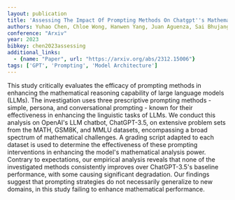 ```yaml
---
layout: publication
title: 'Assessing The Impact Of Prompting Methods On Chatgpt''s Mathematical Capabilities'
authors: Yuhao Chen, Chloe Wong, Hanwen Yang, Juan Aguenza, Sai Bhujangari, Benthan Vu, Xun Lei, Amisha Prasad, Manny Fluss, Eric Phuong, Minghao Liu, Raja Kumar, Vanshika Vats, James Davis
conference: "Arxiv"
year: 2023
bibkey: chen2023assessing
additional_links:
  - {name: "Paper", url: "https://arxiv.org/abs/2312.15006"}
tags: ['GPT', 'Prompting', 'Model Architecture']
---
```

This study critically evaluates the efficacy of prompting methods in
enhancing the mathematical reasoning capability of large language models
(LLMs). The investigation uses three prescriptive prompting methods - simple,
persona, and conversational prompting - known for their effectiveness in
enhancing the linguistic tasks of LLMs. We conduct this analysis on OpenAI's
LLM chatbot, ChatGPT-3.5, on extensive problem sets from the MATH, GSM8K, and
MMLU datasets, encompassing a broad spectrum of mathematical challenges. A
grading script adapted to each dataset is used to determine the effectiveness
of these prompting interventions in enhancing the model's mathematical analysis
power. Contrary to expectations, our empirical analysis reveals that none of
the investigated methods consistently improves over ChatGPT-3.5's baseline
performance, with some causing significant degradation. Our findings suggest
that prompting strategies do not necessarily generalize to new domains, in this
study failing to enhance mathematical performance.
